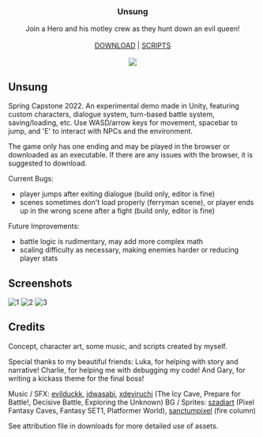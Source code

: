 <br/>
<p align="center">
  <h3 align="center">Unsung</h3>

  <p align="center">
    Join a Hero and his motley crew as they hunt down an evil queen!
    <br/>
    <br/>
    <a href="https://mlkywy.itch.io/unsung">DOWNLOAD</a> 
    |
    <a href="https://github.com/alshei/Unsung/tree/main/Assets/Scripts">SCRIPTS</a>
    <br/>
    <br/>
    <img src="https://user-images.githubusercontent.com/91434717/164950052-d85fa252-fce1-45a5-b68d-3a5440591c3d.png">
  </p>
</p>

## Unsung

Spring Capstone 2022. An experimental demo made in Unity, featuring custom characters, dialogue system, turn-based battle system, saving/loading, etc. Use WASD/arrow keys for movement, spacebar to jump, and 'E' to interact with NPCs and the environment.

The game only has one ending and may be played in the browser or downloaded as an executable. If there are any issues with the browser, it is suggested to download. 

Current Bugs:

* player jumps after exiting dialogue (build only, editor is fine)
* scenes sometimes don't load properly (ferryman scene), or player ends up in the wrong scene after a fight (build only, editor is fine) 
  
Future Improvements:

* battle logic is rudimentary, may add more complex math
* scaling difficulty as necessary, making enemies harder or reducing player stats

## Screenshots
![1](https://user-images.githubusercontent.com/91434717/164950126-638da02e-31f8-4499-94dc-790d78906bff.png)
![2](https://user-images.githubusercontent.com/91434717/164950128-17d4bfa3-864d-414e-ae62-dc86ed5c8027.png)
![3](https://user-images.githubusercontent.com/91434717/165167292-48f12b55-79b0-4d18-834c-a3770fec0abb.png)


## Credits

Concept, character art, some music, and scripts created by myself.

Special thanks to my beautiful friends:
Luka, for helping with story and narrative! Charlie, for helping me with debugging my code! And Gary, for writing a kickass theme for the final boss!

Music / SFX: [evilduckk](https://evilduckk.itch.io/hel-circle-sfx-and-music), [jdwasabi](https://jdwasabi.itch.io/8-bit-16-bit-sound-effects-pack), [xdeviruchi](https://xdeviruchi.itch.io/8-bit-fantasy-adventure-music-pack) (The Icy Cave, Prepare for Battle!, Decisive Battle, Exploring the Unknown)
BG / Sprites: [szadiart](https://szadiart.itch.io/) (Pixel Fantasy Caves, Fantasy SET1, Platformer World), [sanctumpixel](https://sanctumpixel.itch.io/fire-column-pixel-art-effect) (fire column)

See attribution file in downloads for more detailed use of assets.

